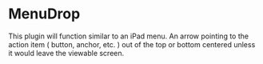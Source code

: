 MenuDrop
========

This plugin will function similar to an iPad menu. An arrow pointing to the action item ( button, anchor, etc. ) out of the top or bottom centered unless it would leave the viewable screen.
